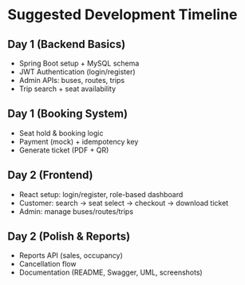 # Suggested Development Timeline

## Day 1 (Backend Basics)
- Spring Boot setup + MySQL schema
- JWT Authentication (login/register)
- Admin APIs: buses, routes, trips
- Trip search + seat availability

## Day 1 (Booking System)
- Seat hold & booking logic
- Payment (mock) + idempotency key
- Generate ticket (PDF + QR)

## Day 2 (Frontend)
- React setup: login/register, role-based dashboard
- Customer: search → seat select → checkout → download ticket
- Admin: manage buses/routes/trips

## Day 2 (Polish & Reports)
- Reports API (sales, occupancy)
- Cancellation flow
- Documentation (README, Swagger, UML, screenshots)
